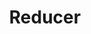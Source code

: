 ---
layout: default
title: 5. Reducer
parent: Redux Tutorial
grand_parent: State Management Tutorial
nav_order: 5
has_children: false
---